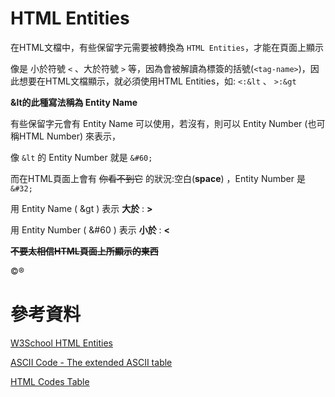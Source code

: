 # HTML Entities

在HTML文檔中，有些保留字元需要被轉換為 `HTML Entities`，才能在頁面上顯示

像是 小於符號 `<` 、大於符號 `>` 等，因為會被解讀為標簽的括號(`<tag-name>`)，因此想要在HTML文檔顯示，就必須使用HTML Entities，如:  `<:&lt` 、  `>:&gt`

**&lt的此種寫法稱為 Entity Name**

有些保留字元會有 Entity Name 可以使用，若沒有，則可以 Entity Number (也可稱HTML Number) 來表示，

像 `&lt` 的 Entity Number 就是 `&#60;`

而在HTML頁面上會有 ~~你看不到它~~ 的狀況:空白(**space**) ，Entity Number 是 `&#32;`

用 Entity Name ( &gt ) 表示 **大於** : <html> <b>&gt;</b> </html> 

用 Entity Number ( &#60 ) 表示 **小於** : <html> <b>&#60;</b> </html> 


**~~不要太相信HTML頁面上所顯示的東西~~**

<html>&copy;&reg;</html>

# 參考資料

[W3School HTML Entities](https://www.w3schools.com/html/html_entities.asp)

[ASCII Code - The extended ASCII table](https://www.ascii-code.com/)

[HTML Codes Table](https://ascii.cl/htmlcodes.htm)

